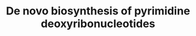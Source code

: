 ---
annotations:
- id: PW:0000862
  parent: classic metabolic pathway
  type: Pathway Ontology
  value: de novo pyrimidine biosynthetic pathway
authors:
- M.Braymer
- MaintBot
- Egonw
- Mkutmon
- Susan
- Eweitz
description: ''
last-edited: 2021-05-20
organisms:
- Saccharomyces cerevisiae
redirect_from:
- /index.php/Pathway:WP36
- /instance/WP36
revision: null
schema-jsonld:
- '@context': https://schema.org/
  '@id': https://wikipathways.github.io/pathways/WP36.html
  '@type': Dataset
  creator:
    '@type': Organization
    name: WikiPathways
  description: ''
  keywords:
  - 5,10-methylene-THF
  - ADP
  - ATP
  - CDC21
  - CDC8
  - CDP
  - DUT1
  - RNR1
  - RNR2
  - RNR3
  - RNR4
  - YNK1
  - dCDP
  - dCMP
  - dCTP
  - dTDP
  - dTMP
  - dUMP
  - pyrophosphate
  license: CC0
  name: De novo biosynthesis of pyrimidine deoxyribonucleotides
seo: CreativeWork
title: De novo biosynthesis of pyrimidine deoxyribonucleotides
wpid: WP36
---
